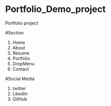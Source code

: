 # Portfolio_Demo_project

Portfolio project

#Section

1. Home
2. About
3. Resume
4. Portfolio
5. DropMenu
6. Contact

#Social Media
1. twitter
2. LikedIn
3. GitHub
